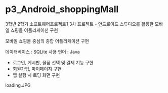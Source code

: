 # p3_Android_shoppingMall
3학년 2학기 소프트웨어프로젝트1 3차 프로젝트 - 안드로이드 스튜디오를 활용한 모바일 쇼핑몰 어플리케이션 구현


모바일 쇼핑몰 중심의 종합 어플리케이션 구현

데이터베이스 : SQLite
사용 언어 : Java

- 로그인, 게시판, 물품 선택 및 결제 기능 구현
- 회원가입, 마이페이지 구현
- 앱 실행 시 로딩 화면 구현



loading.JPG
